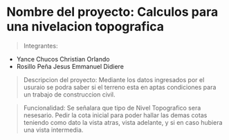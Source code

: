 # Nombre del proyecto: Calculos para una nivelacion topografica

> Integrantes:
- Yance Chucos Christian Orlando
- Rosillo Peña Jesus Emmanuel Didiere

> Descripcion del proyecto: Mediante los datos ingresados por el usuraio se podra saber si el terreno esta en aptas condiciones para un trabajo de construccion civil.

> Funcionalidad:
Se señalara que tipo de Nivel Topografico sera nesesario.
Pedir la cota inicial para poder hallar las demas cotas teniendo como dato la vista atras, vista adelante, y si en caso hubiera una vista intermedia.